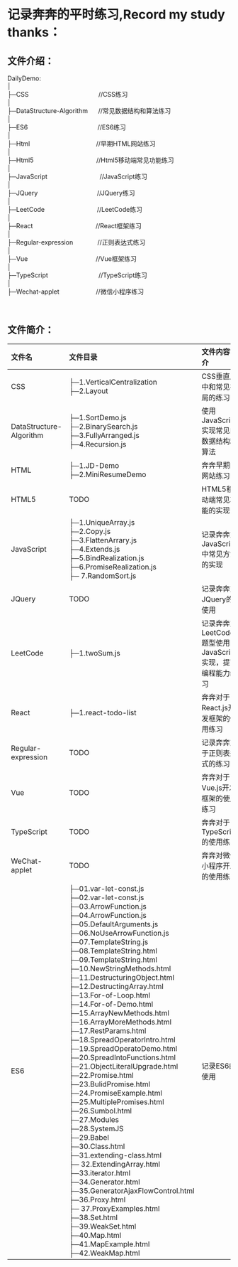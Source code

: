 记录奔奔的平时练习,Record my study thanks： </br>
===

## 文件介绍：

DailyDemo: <br> 
│  <br>
├─CSS &nbsp;&nbsp;&nbsp;&nbsp;&nbsp;&nbsp;&nbsp;&nbsp;&nbsp;&nbsp;&nbsp;&nbsp;&nbsp;&nbsp;&nbsp;&nbsp;&nbsp;&nbsp;&nbsp;&nbsp;&nbsp;&nbsp;&nbsp;&nbsp;&nbsp;&nbsp;&nbsp;&nbsp;&nbsp;&nbsp;&nbsp;&nbsp;&nbsp;&nbsp;&nbsp;&nbsp;&nbsp;&nbsp;&nbsp;//CSS练习 <br>
│ <br>
├─DataStructure-Algorithm &nbsp;&nbsp;&nbsp;&nbsp;   //常见数据结构和算法练习 <br>
│  <br>
├─ES6    &nbsp;&nbsp;&nbsp;&nbsp;&nbsp;&nbsp;&nbsp;&nbsp;&nbsp;&nbsp;&nbsp;&nbsp;&nbsp;&nbsp;&nbsp;&nbsp;&nbsp;&nbsp;&nbsp;&nbsp;&nbsp;&nbsp;&nbsp;&nbsp;&nbsp;&nbsp;&nbsp;&nbsp;&nbsp;&nbsp;&nbsp;&nbsp;&nbsp;&nbsp;&nbsp;&nbsp;&nbsp;&nbsp;                   //ES6练习<br>   │  
├─Html &nbsp;&nbsp;&nbsp;&nbsp;&nbsp;&nbsp;&nbsp;&nbsp;&nbsp;&nbsp;&nbsp;&nbsp;&nbsp;&nbsp;&nbsp;&nbsp;&nbsp;&nbsp;&nbsp;&nbsp;&nbsp;&nbsp;&nbsp;&nbsp;&nbsp;&nbsp;&nbsp;&nbsp;&nbsp;&nbsp;&nbsp;&nbsp;&nbsp;&nbsp;&nbsp;&nbsp;                    //早期HTML网站练习<br>
│       
├─Html5 &nbsp;&nbsp;&nbsp;&nbsp;&nbsp;&nbsp;&nbsp;&nbsp;&nbsp;&nbsp;&nbsp;&nbsp;&nbsp;&nbsp;&nbsp;&nbsp;&nbsp;&nbsp;&nbsp;&nbsp;&nbsp;&nbsp;&nbsp;&nbsp;&nbsp;&nbsp;&nbsp;&nbsp;&nbsp;&nbsp;&nbsp;&nbsp;&nbsp;&nbsp;                    //Html5移动端常见功能练习<br>
│  <br>
├─JavaScript   &nbsp;&nbsp;&nbsp;&nbsp;&nbsp;&nbsp;&nbsp;&nbsp;&nbsp;&nbsp;&nbsp;&nbsp;&nbsp;&nbsp;&nbsp;&nbsp;&nbsp;&nbsp;&nbsp;&nbsp;&nbsp;&nbsp;&nbsp;&nbsp;&nbsp;&nbsp;&nbsp;&nbsp;             //JavaScript练习  <br> 
│ <br>
├─JQuery  &nbsp;&nbsp;&nbsp;&nbsp;&nbsp;&nbsp;&nbsp;&nbsp;&nbsp;&nbsp;&nbsp;&nbsp;&nbsp;&nbsp;&nbsp;&nbsp;&nbsp;&nbsp;&nbsp;&nbsp;&nbsp;&nbsp;&nbsp;&nbsp;&nbsp;&nbsp;&nbsp;&nbsp;&nbsp;&nbsp;&nbsp;&nbsp;                  //JQuery练习 <br>
│ <br>
├─LeetCode  &nbsp;&nbsp;&nbsp;&nbsp;&nbsp;&nbsp;&nbsp;&nbsp;&nbsp;&nbsp;&nbsp;&nbsp;&nbsp;&nbsp;&nbsp;&nbsp;&nbsp;&nbsp;&nbsp;&nbsp;&nbsp;&nbsp;&nbsp;&nbsp;&nbsp;&nbsp;&nbsp;&nbsp;                //LeetCode练习  <br> 
│ <br>
├─React    &nbsp;&nbsp;&nbsp;&nbsp;&nbsp;&nbsp;&nbsp;&nbsp;&nbsp;&nbsp;&nbsp;&nbsp;&nbsp;&nbsp;&nbsp;&nbsp;&nbsp;&nbsp;&nbsp;&nbsp;&nbsp;&nbsp;&nbsp;&nbsp;&nbsp;&nbsp;&nbsp;&nbsp;&nbsp;&nbsp;&nbsp;&nbsp;&nbsp;&nbsp;                 //React框架练习 <br>
│ <br>
├─Regular-expression &nbsp;&nbsp;&nbsp;&nbsp;&nbsp;&nbsp;&nbsp;&nbsp;&nbsp;&nbsp;&nbsp;&nbsp;        //正则表达式练习 <br>
│ <br>
├─Vue     &nbsp;&nbsp;&nbsp;&nbsp;&nbsp;&nbsp;&nbsp;&nbsp;&nbsp;&nbsp;&nbsp;&nbsp;&nbsp;&nbsp;&nbsp;&nbsp;&nbsp;&nbsp;&nbsp;&nbsp;&nbsp;&nbsp;&nbsp;&nbsp;&nbsp;&nbsp;&nbsp;&nbsp;&nbsp;&nbsp;&nbsp;&nbsp;&nbsp;&nbsp;&nbsp;&nbsp;&nbsp;                  //Vue框架练习  <br>
│ <br>
├─TypeScript     &nbsp;&nbsp;&nbsp;&nbsp;&nbsp;&nbsp;&nbsp;&nbsp;&nbsp;&nbsp;&nbsp;&nbsp;&nbsp;&nbsp;&nbsp;&nbsp;&nbsp;&nbsp;&nbsp;&nbsp;&nbsp;&nbsp;&nbsp;&nbsp;&nbsp;&nbsp;&nbsp;               //TypeScript练习  <br>
│ <br>
├─Wechat-applet   &nbsp;&nbsp;&nbsp;&nbsp;&nbsp;&nbsp;&nbsp;&nbsp;&nbsp;&nbsp;&nbsp;&nbsp;&nbsp;&nbsp;&nbsp;&nbsp;&nbsp;&nbsp;&nbsp;          //微信小程序练习 <br>

<br>

##  文件简介：

|  文件名   | 文件目录  | 文件内容简介  |
|  :-----  | :----- |:----- |
| CSS  | ├─1.VerticalCentralization<br>├─2.Layout | CSS垂直居中和常见布局的练习 |
| DataStructure-Algorithm  | ├─1.SortDemo.js<br>├─2.BinarySearch.js<br>├─3.FullyArranged.js<br>├─4.Recursion.js | 使用JavaScript实现常见的数据结构和算法 |
| HTML  | ├─1.JD-Demo<br>├─2.MiniResumeDemo<br> | 奔奔早期的网站练习 |
| HTML5  | TODO | HTML5移动端常见功能的实现 |
| JavaScript  | ├─1.UniqueArray.js<br>├─2.Copy.js<br>├─3.FlattenArrary.js<br>├─4.Extends.js<br>├─5.BindRealization.js<br>├─6.PromiseRealization.js<br>├─ 7.RandomSort.js | 记录奔奔对JavaScript中常见方法的实现 |
| JQuery  | TODO | 记录奔奔对JQuery的使用 |
| LeetCode  | ├─1.twoSum.js<br> | 记录奔奔对LeetCode题型使用JavaScript实现，提高编程能力练习 |
| React  | ├─1.react-todo-list<br> | 奔奔对于React.js开发框架的使用练习 |
| Regular-expression  | TODO | 记录奔奔对于正则表达式的练习 |
| Vue  | TODO | 奔奔对于Vue.js开发框架的使用练习 |
| TypeScript  | TODO | 奔奔对于TypeScript的使用练习 |
| WeChat-applet  | TODO | 奔奔对微信小程序开发的使用练习 |
| ES6  | ├─01.var-let-const.js<br>├─02.var-let-const.js<br>├─03.ArrowFunction.js<br>├─04.ArrowFunction.js<br>├─05.DefaultArguments.js<br>├─06.NoUseArrowFunction.js<br>├─07.TemplateString.js<br>├─08.TemplateString.html<br>├─09.TemplateString.html <br>├─10.NewStringMethods.html<br>├─11.DestructuringObject.html<br>├─12.DestructingArray.html<br>├─13.For-of-Loop.html<br>├─14.For-of-Demo.html <br>├─15.ArrayNewMethods.html<br>├─16.ArrayMoreMethods.html<br>├─17.RestParams.html<br>├─18.SpreadOperatorIntro.html<br>├─19.SpreadOperatoDemo.html<br>├─20.SpreadIntoFunctions.html<br>├─21.ObjectLiteralUpgrade.html<br>├─22.Promise.html<br>├─23.BulidPromise.html<br>├─24.PromiseExample.html<br>├─25.MultiplePromises.html<br>├─26.Sumbol.html <br>├─27.Modules<br>├─28.SystemJS  <br>├─29.Babel  <br>├─30.Class.html<br>├─31.extending-class.html<br>├─ 32.ExtendingArray.html<br>├─33.iterator.html<br>├─34.Generator.html<br>├─35.GeneratorAjaxFlowControl.html<br>├─36.Proxy.html<br>├─ 37.ProxyExamples.html<br>├─38.Set.html<br>├─39.WeakSet.html<br>├─40.Map.html<br>├─41.MapExample.html<br>├─42.WeakMap.html | 记录ES6的使用 |
